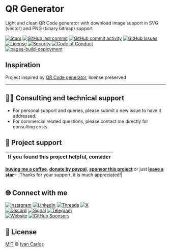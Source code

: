 # QR Generator
Light and clean QR Code generator with download image support in SVG (vector) and PNG (binary bitmap) support

[![Stars](https://img.shields.io/github/stars/ivancarlosti/qrgenerator?label=⭐%20Stars&color=gold&style=flat)](https://github.com/ivancarlosti/qrgenerator/stargazers)
[![GitHub last commit](https://img.shields.io/github/last-commit/ivancarlosti/qrgenerator?label=Last%20Commit)](https://github.com/ivancarlosti/qrgenerator/commits)
[![GitHub commit activity](https://img.shields.io/github/commit-activity/m/ivancarlosti/qrgenerator?label=Activity)](https://github.com/ivancarlosti/qrgenerator/pulse)
[![GitHub Issues](https://img.shields.io/github/issues/ivancarlosti/qrgenerator?label=Issues&color=orange)](https://github.com/ivancarlosti/qrgenerator/issues)  
[![License](https://img.shields.io/github/license/ivancarlosti/qrgenerator?label=License)](LICENSE)
[![Security](https://img.shields.io/badge/Security-View%20Here-purple)](https://github.com/ivancarlosti/qrgenerator/security)
[![Code of Conduct](https://img.shields.io/badge/Code%20of%20Conduct-1.4-4baaaa)](https://github.com/ivancarlosti/qrgenerator/tree/main?tab=coc-ov-file)  
[![pages-build-deployment](https://github.com/ivancarlosti/qrgenerator/actions/workflows/pages/pages-build-deployment/badge.svg)](https://github.com/ivancarlosti/qrgenerator/actions/workflows/pages/pages-build-deployment)

## Inspiration
Project inspired by [QR Code generator](https://github.com/nayuki/QR-Code-generator), license preserved

---

## 🧑‍💻 Consulting and technical support
* For personal support and queries, please submit a new issue to have it addressed.
* For commercial related questions, please contact me directly for consulting costs. 

## 🩷 Project support
| If you found this project helpful, consider |
| :---: |
[**buying me a coffee**][buymeacoffee], [**donate by paypal**][paypal], [**sponsor this project**][sponsor] or just [**leave a star**](../..)⭐
|Thanks for your support, it is much appreciated!|

## 🌐 Connect with me
[![Instagram](https://img.shields.io/badge/Instagram-@ivancarlos-E4405F)](https://instagram.com/ivancarlos)
[![LinkedIn](https://img.shields.io/badge/LinkedIn-@ivancarlos-0077B5)](https://www.linkedin.com/in/ivancarlos)
[![Threads](https://img.shields.io/badge/Threads-@ivancarlos-808080)](https://threads.net/@ivancarlos)
[![X](https://img.shields.io/badge/X-@ivancarlos-000000)](https://x.com/ivancarlos)  
[![Discord](https://img.shields.io/badge/Discord-@ivancarlos.me-5865F2)](https://discord.com/users/ivancarlos.me)
[![Signal](https://img.shields.io/badge/Signal-@ivancarlos.01-2592E9)](https://icc.gg/-signal)
[![Telegram](https://img.shields.io/badge/Telegram-@ivancarlos-26A5E4)](https://t.me/ivancarlos)  
[![Website](https://img.shields.io/badge/Website-ivancarlos.me-FF6B6B)](https://ivancarlos.me)
[![GitHub Sponsors](https://img.shields.io/github/sponsors/ivancarlosti?label=GitHub%20Sponsors&color=ffc0cb)][sponsor]

## 📃 License
[MIT](LICENSE) © [Ivan Carlos][ivancarlos]

[cc]: https://docs.github.com/en/communities/setting-up-your-project-for-healthy-contributions/adding-a-code-of-conduct-to-your-project
[contributing]: https://docs.github.com/en/articles/setting-guidelines-for-repository-contributors
[security]: https://docs.github.com/en/code-security/getting-started/adding-a-security-policy-to-your-repository
[support]: https://docs.github.com/en/articles/adding-support-resources-to-your-project
[it]: https://docs.github.com/en/communities/using-templates-to-encourage-useful-issues-and-pull-requests/configuring-issue-templates-for-your-repository#configuring-the-template-chooser
[prt]: https://docs.github.com/en/communities/using-templates-to-encourage-useful-issues-and-pull-requests/creating-a-pull-request-template-for-your-repository
[funding]: https://docs.github.com/en/articles/displaying-a-sponsor-button-in-your-repository
[ivancarlos]: https://ivancarlos.me
[buymeacoffee]: https://www.buymeacoffee.com/ivancarlos
[paypal]: https://icc.gg/donate
[sponsor]: https://github.com/sponsors/ivancarlosti
